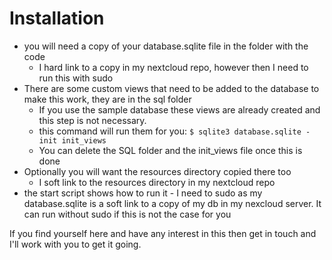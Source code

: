# Installation

- you will need a copy of your database.sqlite file in the folder with the code
  - I hard link to a copy in my nextcloud repo, however then I need to run this with sudo
- There are some custom views that need to be added to the database to make this work, they are in the sql folder
  - If you use the sample database these views are already created and this step is not necessary.
  - this command will run them for you: 
      `$ sqlite3 database.sqlite -init init_views`
  - You can delete the SQL folder and the init_views file once this is done
- Optionally you will want the resources directory copied there too
  - I soft link to the resources directory in my nextcloud repo
- the start script shows how to run it - I need to sudo as my database.sqlite is a soft link to a copy of my db in my nexcloud server. It can run without sudo if this is not the case for you

If you find yourself here and have any interest in this then get in touch and I'll work with you to get it going.
